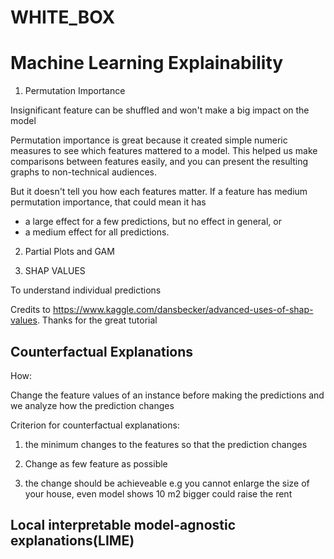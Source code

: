 # WHITE_BOX

# Machine Learning Explainability

1. Permutation Importance

Insignificant feature can be shuffled and won't make a big impact on the model

Permutation importance is great because it created simple numeric measures to see which features mattered to a model. This helped us make comparisons between features easily, and you can present the resulting graphs to non-technical audiences.

But it doesn't tell you how each features matter. If a feature has medium permutation importance, that could mean it has

* a large effect for a few predictions, but no effect in general, or
* a medium effect for all predictions.

2. Partial Plots and GAM

3. SHAP VALUES

To understand individual predictions

Credits to https://www.kaggle.com/dansbecker/advanced-uses-of-shap-values.
Thanks for the great tutorial

## Counterfactual Explanations
How:

Change the feature values of an instance before making the predictions and we analyze how the prediction changes

Criterion for counterfactual explanations:
1. the minimum changes to the features so that the prediction changes 

2. Change as few feature as possible

3. the change should be achieveable e.g you cannot enlarge the size of your house, even model shows 10 m2 bigger could raise the rent

## Local interpretable model-agnostic explanations(LIME)
